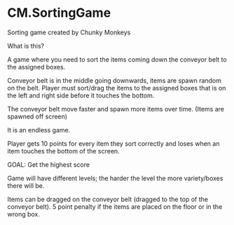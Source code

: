 # CM.SortingGame
Sorting game created by Chunky Monkeys


What is this?

A game where you need to sort the items coming down the conveyor belt to the assigned boxes. 

Conveyor belt is in the middle going downwards, items are spawn random on the belt. Player must sort/drag the items to the assigned boxes that is on the left and right side before it touches the bottom.  

The conveyor belt move faster and spawn more items over time. (Items are spawned off screen)

It is an endless game. 

Player gets 10 points for every item they sort correctly and loses when an item touches the bottom of the screen. 

GOAL: Get the highest score

Game will have different levels; the harder the level the more variety/boxes there will be. 

Items can be dragged on the conveyor belt (dragged to the top of the conveyor belt). 5 point penalty if the items are placed on the floor or in the wrong box. 